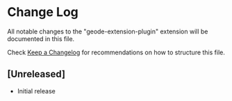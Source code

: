 # Change Log

All notable changes to the "geode-extension-plugin" extension will be documented in this file.

Check [Keep a Changelog](http://keepachangelog.com/) for recommendations on how to structure this file.

## [Unreleased]

- Initial release